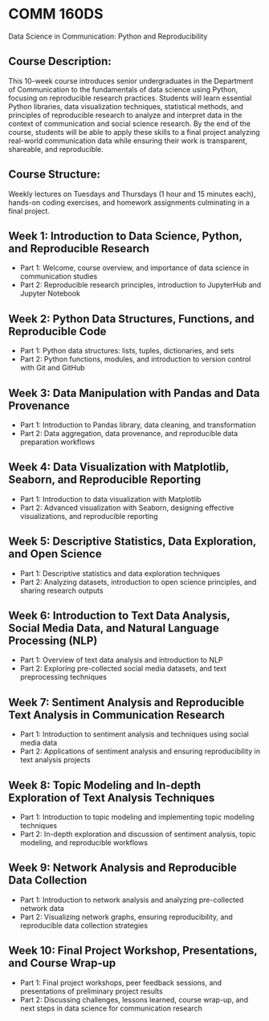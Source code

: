 # COMM 160DS
Data Science in Communication: Python and Reproducibility

## Course Description:
This 10-week course introduces senior undergraduates in the Department of Communication to the fundamentals of data science using Python, focusing on reproducible research practices. Students will learn essential Python libraries, data visualization techniques, statistical methods, and principles of reproducible research to analyze and interpret data in the context of communication and social science research. By the end of the course, students will be able to apply these skills to a final project analyzing real-world communication data while ensuring their work is transparent, shareable, and reproducible.

## Course Structure: 
Weekly lectures on Tuesdays and Thursdays (1 hour and 15 minutes each), hands-on coding exercises, and homework assignments culminating in a final project.

## Week 1: Introduction to Data Science, Python, and Reproducible Research

- Part 1: Welcome, course overview, and importance of data science in communication studies
- Part 2: Reproducible research principles, introduction to JupyterHub and Jupyter Notebook

## Week 2: Python Data Structures, Functions, and Reproducible Code

- Part 1: Python data structures: lists, tuples, dictionaries, and sets
- Part 2: Python functions, modules, and introduction to version control with Git and GitHub

## Week 3: Data Manipulation with Pandas and Data Provenance

- Part 1: Introduction to Pandas library, data cleaning, and transformation
- Part 2: Data aggregation, data provenance, and reproducible data preparation workflows

## Week 4: Data Visualization with Matplotlib, Seaborn, and Reproducible Reporting

- Part 1: Introduction to data visualization with Matplotlib
- Part 2: Advanced visualization with Seaborn, designing effective visualizations, and reproducible reporting

## Week 5: Descriptive Statistics, Data Exploration, and Open Science

- Part 1: Descriptive statistics and data exploration techniques
- Part 2: Analyzing datasets, introduction to open science principles, and sharing research outputs

## Week 6: Introduction to Text Data Analysis, Social Media Data, and Natural Language Processing (NLP)

- Part 1: Overview of text data analysis and introduction to NLP
- Part 2: Exploring pre-collected social media datasets, and text preprocessing techniques

## Week 7: Sentiment Analysis and Reproducible Text Analysis in Communication Research

- Part 1: Introduction to sentiment analysis and techniques using social media data
- Part 2: Applications of sentiment analysis and ensuring reproducibility in text analysis projects

## Week 8: Topic Modeling and In-depth Exploration of Text Analysis Techniques

- Part 1: Introduction to topic modeling and implementing topic modeling techniques
- Part 2: In-depth exploration and discussion of sentiment analysis, topic modeling, and reproducible workflows

## Week 9: Network Analysis and Reproducible Data Collection

- Part 1: Introduction to network analysis and analyzing pre-collected network data
- Part 2: Visualizing network graphs, ensuring reproducibility, and reproducible data collection strategies

## Week 10: Final Project Workshop, Presentations, and Course Wrap-up

- Part 1: Final project workshops, peer feedback sessions, and presentations of preliminary project results
- Part 2: Discussing challenges, lessons learned, course wrap-up, and next steps in data science for communication research
